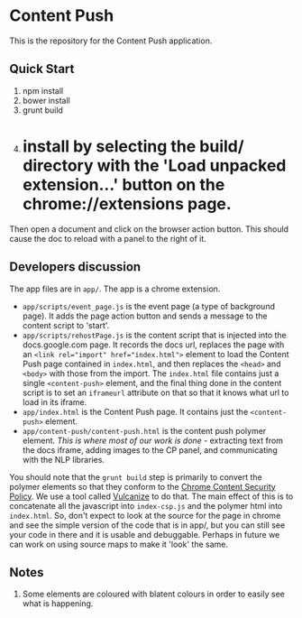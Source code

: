 # Content Push

This is the repository for the Content Push application.

## Quick Start

1. npm install
1. bower install
1. grunt build
1. # install by selecting the build/ directory with the 'Load unpacked extension...' button on the chrome://extensions page.

Then open a document and click on the browser action button. This should cause the doc to reload with a panel to the right of it.

## Developers discussion

The app files are in `app/`.
The app is a chrome extension.
* `app/scripts/event_page.js` is the event page (a type of background page). It adds the page action button and sends a message to the content script to 'start'.
* `app/scripts/rehostPage.js` is the content script that is injected into the docs.google.com page. It records the docs url, replaces the page with an `<link rel="import" href="index.html">` element to load the Content Push page contained in `index.html`, and then replaces the `<head>` and `<body>` with those from the import. The `index.html` file contains just a single `<content-push>` element, and the final thing done in the content script is to set an `iframeurl` attribute on that so that it knows what url to load in its iframe.
* `app/index.html` is the Content Push page. It contains just the `<content-push>` element.
* `app/content-push/content-push.html` is the content push polymer element. *This is where most of our work is done* - extracting text from the docs iframe, adding images to the CP panel, and communicating with the NLP libraries.

You should note that the `grunt build` step is primarily to convert the polymer elements so that they conform to the [Chrome Content Security Policy](http://www.polymer-project.org/resources/faq.html#csp). We use a tool called [Vulcanize](https://github.com/Polymer/grunt-vulcanize) to do that. The main effect of this is to concatenate all the javascript into `index-csp.js` and the polymer html into `index.html`. So, don't expect to look at the source for the page in chrome and see the simple version of the code that is in app/, but you can still see your code in there and it is usable and debuggable. Perhaps in future we can work on using source maps to make it 'look' the same.

## Notes

1. Some elements are coloured with blatent colours in order to easily see what is happening.
